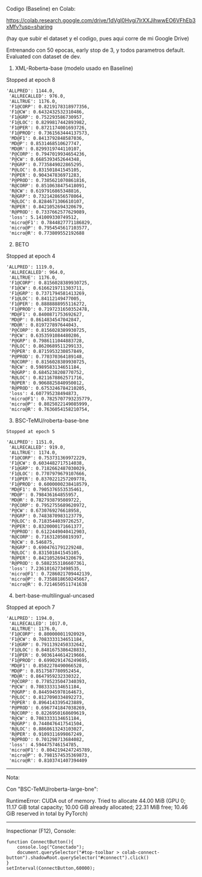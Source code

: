 Codigo (Baseline) en Colab:

https://colab.research.google.com/drive/1dVgI0Hvgi7lrXXJihwwEO6VFhEb3xMfv?usp=sharing

(hay que subir el dataset y el codigo, pues aqui corre de mi Google Drive)

Entrenando con 50 epocas, early stop de 3, y todos parametros default. Evaluated con dataset de dev.

1. XML-Roberta-base (modelo usado en Baseline)

Stopped at epoch 8

```
'ALLPRED': 1144.0,
 'ALLRECALLED': 976.0,
 'ALLTRUE': 1176.0,
 'F1@CORP': 0.8219178318977356,
 'F1@CW': 0.6432432532310486,
 'F1@GRP': 0.752293586730957,
 'F1@LOC': 0.8299817442893982,
 'F1@PER': 0.8721174001693726,
 'F1@PROD': 0.7361563444137573,
 'MD@F1': 0.8413792848587036,
 'MD@P': 0.8531468510627747,
 'MD@R': 0.8299319744110107,
 'P@CORP': 0.7947019934654236,
 'P@CW': 0.6685393452644348,
 'P@GRP': 0.7735849022865295,
 'P@LOC': 0.831501841545105,
 'P@PER': 0.904347836971283,
 'P@PROD': 0.7385621070861816,
 'R@CORP': 0.8510638475418091,
 'R@CW': 0.6197916865348816,
 'R@GRP': 0.7321428656578064,
 'R@LOC': 0.8284671306610107,
 'R@PER': 0.8421052694320679,
 'R@PROD': 0.7337662577629089,
 'loss': 5.141009330749512,
 'micro@F1': 0.7844827771186829,
 'micro@P': 0.7954545617103577,
 'micro@R': 0.773809552192688
 ```

2. BETO

Stopped at epoch 4

```
'ALLPRED': 1119.0,
 'ALLRECALLED': 964.0,
 'ALLTRUE': 1176.0,
 'F1@CORP': 0.8156028389930725,
 'F1@CW': 0.6166219711303711,
 'F1@GRP': 0.7371794581413269,
 'F1@LOC': 0.84112149477005,
 'F1@PER': 0.8888888955116272,
 'F1@PROD': 0.7197231650352478,
 'MD@F1': 0.8400871753692627,
 'MD@P': 0.8614834547042847,
 'MD@R': 0.819727897644043,
 'P@CORP': 0.8156028389930725,
 'P@CW': 0.6353591084480286,
 'P@GRP': 0.7986111044883728,
 'P@LOC': 0.8620689511299133,
 'P@PER': 0.8715953230857849,
 'P@PROD': 0.770370364189148,
 'R@CORP': 0.8156028389930725,
 'R@CW': 0.5989583134651184,
 'R@GRP': 0.6845238208770752,
 'R@LOC': 0.8211678862571716,
 'R@PER': 0.9068825840950012,
 'R@PROD': 0.6753246784210205,
 'loss': 4.607795238494873,
 'micro@F1': 0.7825707793235779,
 'micro@P': 0.8025022149085999,
 'micro@R': 0.7636054158210754,
```

3. BSC-TeMU/roberta-base-bne

```
Stopped at epoch 5

'ALLPRED': 1151.0,
 'ALLRECALLED': 919.0,
 'ALLTRUE': 1174.0,
 'F1@CORP': 0.753731369972229,
 'F1@CW': 0.6034482717514038,
 'F1@GRP': 0.7182662487030029,
 'F1@LOC': 0.7707979679107666,
 'F1@PER': 0.8370221257209778,
 'F1@PROD': 0.6000000238418579,
 'MD@F1': 0.7905376553535461,
 'MD@P': 0.798436164855957,
 'MD@R': 0.7827938795089722,
 'P@CORP': 0.7952755689620972,
 'P@CW': 0.6730769276618958,
 'P@GRP': 0.7483870983123779,
 'P@LOC': 0.7183544039726257,
 'P@PER': 0.8320000171661377,
 'P@PROD': 0.6122449040412903,
 'R@CORP': 0.716312050819397,
 'R@CW': 0.546875,
 'R@GRP': 0.6904761791229248,
 'R@LOC': 0.831501841545105,
 'R@PER': 0.8421052694320679,
 'R@PROD': 0.5882353186607361,
 'loss': 7.2361016273498535,
 'micro@F1': 0.7286021709442139,
 'micro@P': 0.7358818650245667,
 'micro@R': 0.7214650511741638
```

4. bert-base-multilingual-uncased

Stopped at epoch 7

```
'ALLPRED': 1194.0,
 'ALLRECALLED': 1017.0,
 'ALLTRUE': 1176.0,
 'F1@CORP': 0.800000011920929,
 'F1@CW': 0.7083333134651184,
 'F1@GRP': 0.7911392450332642,
 'F1@LOC': 0.8481675386428833,
 'F1@PER': 0.9036144614219666,
 'F1@PROD': 0.6990291476249695,
 'MD@F1': 0.8582278490066528,
 'MD@P': 0.8517587780952454,
 'MD@R': 0.8647959232330322,
 'P@CORP': 0.7785235047340393,
 'P@CW': 0.7083333134651184,
 'P@GRP': 0.8445945978164673,
 'P@LOC': 0.8127090334892273,
 'P@PER': 0.8964143395423889,
 'P@PROD': 0.6967741847038269,
 'R@CORP': 0.8226950168609619,
 'R@CW': 0.7083333134651184,
 'R@GRP': 0.7440476417541504,
 'R@LOC': 0.8868613243103027,
 'R@PER': 0.9109311699867249,
 'R@PROD': 0.701298713684082,
 'loss': 4.594475746154785,
 'micro@F1': 0.8042194247245789,
 'micro@P': 0.7981574535369873,
 'micro@R': 0.8103741407394409
```

-----------

Nota:

Con "BSC-TeMU/roberta-large-bne":


RuntimeError: CUDA out of memory. Tried to allocate 44.00 MiB (GPU 0; 11.17 GiB total capacity; 10.00 GiB already allocated; 22.31 MiB free; 10.46 GiB reserved in total by PyTorch)

-----------

Inspectionar (F12), Console:

```
function ConnectButton(){
    console.log("Conectado"); 
    document.querySelector("#top-toolbar > colab-connect-button").shadowRoot.querySelector("#connect").click() 
}
setInterval(ConnectButton,60000);
```
